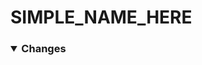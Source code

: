 <!-- Add a brief name bellow -->
<h1>SIMPLE_NAME_HERE<br>
<!-- BADGES:
-===== Labels =====-
Bug: <img src="https://img.shields.io/github/labels/AtomicGamer9523/Titanium/L-Bug", alt="L-Bug">
Improvement: <img src="https://img.shields.io/github/labels/AtomicGamer9523/Titanium/L-Improvement", alt="L-Improvement">
Question: <img src="https://img.shields.io/github/labels/AtomicGamer9523/Titanium/L-Question", alt="L-Question">
-===== Metadata =====-
Doc: <img src="https://img.shields.io/github/labels/AtomicGamer9523/Titanium/M-Doc", alt="M-Doc">
Duplicate: <img src="https://img.shields.io/github/labels/AtomicGamer9523/Titanium/M-Duplicate", alt="M-Duplicate">
VersionUpdate: <img src="https://img.shields.io/github/labels/AtomicGamer9523/Titanium/M-VersionUpdate", alt="M-VersionUpdate">
WontFix: <img src="https://img.shields.io/github/labels/AtomicGamer9523/Titanium/M-WontFix", alt="M-WontFix">
-===== Priority =====-
Highest: <img src="https://img.shields.io/github/labels/AtomicGamer9523/Titanium/P-Highest", alt="P-Highest">
Higher: <img src="https://img.shields.io/github/labels/AtomicGamer9523/Titanium/P-Higher", alt="P-Higher">
Medium: <img src="https://img.shields.io/github/labels/AtomicGamer9523/Titanium/P-Medium", alt="P-Medium">
Lower: <img src="https://img.shields.io/github/labels/AtomicGamer9523/Titanium/P-Lower", alt="P-Lower">
Lowest: <img src="https://img.shields.io/github/labels/AtomicGamer9523/Titanium/P-Lowest", alt="P-Lowest">
-===== Type =====-
Desktop: <img src="https://img.shields.io/github/labels/AtomicGamer9523/Titanium/T-Desktop", alt="T-Desktop">
Web: <img src="https://img.shields.io/github/labels/AtomicGamer9523/Titanium/T-Web", alt="T-Web">
-->
</h1><h3><details open><summary>Changes</summary><br><ul>
<!-- Add additions here like this:
<li>CHANGE_HERE</li>
-->
</ul></details></h3>